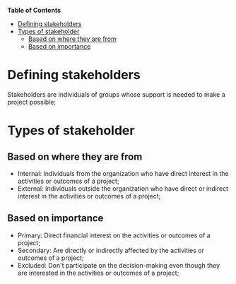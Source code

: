 **Table of Contents**

- [Defining stakeholders](#defining-stakeholders)
- [Types of stakeholder](#types-of-stakeholder)
  - [Based on where they are from](#based-on-where-they-are-from)
  - [Based on importance](#based-on-importance)

# Defining stakeholders

Stakeholders are individuals of groups whose support is needed to make a project possible;

# Types of stakeholder

## Based on where they are from

- Internal: Individuals from the organization who have direct interest in the activities or outcomes of a project;
- External: Individuals outside the organization who have direct or indirect interest in the activities or outcomes of a project;

## Based on importance

- Primary: Direct financial interest on the activities or outcomes of a project;
- Secondary: Are directly or indirectly affected by the activities or outcomes of a project;
- Excluded: Don't participate on the decision-making even though they are interested in the activities or outcomes of a project;